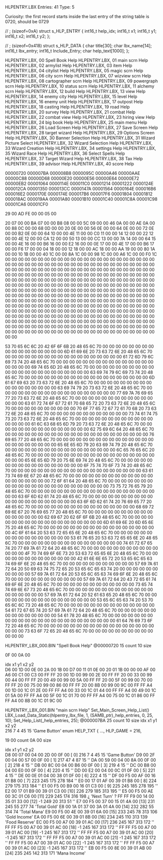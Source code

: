 

HLPENTRY.LBX
Entries:  41
Type:      5

Curiosity: the first record starts inside the last entry of the string table
is 0720, should be 0729



//  ; (sizeof=0xA)
struct s_HLP_ENTRY
{
    int16_t help_idx;
    int16_t x1;
    int16_t y1;
    int16_t x2;
    int16_t y2;
};

//  ; (sizeof=0x418)
struct s_HLP_DATA
{
    char title[30];
    char lbx_name[14];
    int16_t lbx_entry;
    int16_t Include_Entry;
    char help_text[1000];
};



HLPENTRY.LBX, 00  Spell Book Help
HLPENTRY.LBX, 01  main scrn Help
HLPENTRY.LBX, 02  armylist Help
HLPENTRY.LBX, 03  item Help
HLPENTRY.LBX, 04  citylist Help
HLPENTRY.LBX, 05  magic scrn Help
HLPENTRY.LBX, 06  city scrn Help
HLPENTRY.LBX, 07  wizview scrn Help
HLPENTRY.LBX, 08  cartographer scrn Help
HLPENTRY.LBX, 09  powergraph scrn Help
HLPENTRY.LBX, 10  status scrn Help
HLPENTRY.LBX, 11  alchemy scrn Help
HLPENTRY.LBX, 12  build Help
HLPENTRY.LBX, 13  view Help
HLPENTRY.LBX, 14  enemy city Help
HLPENTRY.LBX, 15  level Help
HLPENTRY.LBX, 16  enemy unit Help
HLPENTRY.LBX, 17  outpost Help
HLPENTRY.LBX, 18  casting Help
HLPENTRY.LBX, 19  road Help
HLPENTRY.LBX, 20  survey Help
HLPENTRY.LBX, 21  combat Help
HLPENTRY.LBX, 22  combat view Help
HLPENTRY.LBX, 23  hiring view Help
HLPENTRY.LBX, 24  big book Help
HLPENTRY.LBX, 25  main menu Help
HLPENTRY.LBX, 26  Load Screen Help
HLPENTRY.LBX, 27  Save Screen Help
HLPENTRY.LBX, 28  target wizard Help
HLPENTRY.LBX, 29  Options Screen Help
HLPENTRY.LBX, 30  Banner Selection Help
HLPENTRY.LBX, 31  Wizard Picture Select
HLPENTRY.LBX, 32  Wizard Selection Help
HLPENTRY.LBX, 33  Wizard Creation Help
HLPENTRY.LBX, 34  settings Help
HLPENTRY.LBX, 35  Wizard Race Help
HLPENTRY.LBX, 36  Select Spells Help
HLPENTRY.LBX, 37  Target Wizard Help
HLPENTRY.LBX, 38  Tax Help
HLPENTRY.LBX, 39  advisor Help
HLPENTRY.LBX, 40  score Help




00000720
000007BA
000008B8
0000095C
00000A46
00000AAE
00000C88
00000D68
00000E20
00000E56
00000E64
00000E72
00000EB2
00001064
0000114E
000011C0
00001214
00001222
0000124E
000012CA
00001350
000013CC
0000147A
00001564
0000164E
000016B6
000016E2
0000170E
0000174E
000017B6
000017F6
00001804
00001812
000018AC
000019AA
00001A80
00001B10
00001C40
00001C8A
00001C98
00001CA6
00001CF0



29 00 
AD FE 
00 00 
05 00 

20 07 00 00 
BA 07 00 00 
B8 08 00 00 
5C 09 00 00 
46 0A 00 00 
AE 0A 00 00 
88 0C 00 00 
68 0D 00 00 
20 0E 00 00 
56 0E 00 00 
64 0E 00 00 
72 0E 00 00 
B2 0E 00 00 
64 10 00 00 
4E 11 00 00 
C0 11 00 00 
14 12 00 00 
22 12 00 00 
4E 12 00 00 
CA 12 00 00 
50 13 00 00 
CC 13 00 00 
7A 14 00 00 
64 15 00 00 
4E 16 00 00 
B6 16 00 00 
E2 16 00 00 
0E 17 00 00 
4E 17 00 00 
B6 17 00 00 
F6 17 00 00 
04 18 00 00 
12 18 00 00 
AC 18 00 00 
AA 19 00 00 
80 1A 00 00 
10 1B 00 00 
40 1C 00 00 
8A 1C 00 00 
98 1C 00 00 
A6 1C 00 00 
F0 1C 00 00 
00 00 00 00 00 00 00 00 00 00 00 00 00 00 00 00 00 00 00 00 00 00 00 00 00 00 00 00 00 00 00 00 00 00 00 00 00 00 00 00 00 00 00 00 00 00 00 00 00 00 00 00 00 00 00 00 00 00 00 00 00 00 00 00 00 00 00 00 00 00 00 00 00 00 00 00 00 00 00 00 00 00 00 00 00 00 00 00 00 00 00 00 00 00 00 00 00 00 00 00 00 00 00 00 00 00 00 00 00 00 00 00 00 00 00 00 00 00 00 00 00 00 00 00 00 00 00 00 00 00 00 00 00 00 00 00 00 00 00 00 00 00 00 00 00 00 00 00 00 00 00 00 00 00 00 00 00 00 00 00 00 00 00 00 00 00 00 00 00 00 00 00 00 00 00 00 00 00 00 00 00 00 00 00 00 00 00 00 00 00 00 00 00 00 00 00 00 00 00 00 00 00 00 00 00 00 00 00 00 00 00 00 00 00 00 00 00 00 00 00 00 00 00 00 00 00 00 00 00 00 00 00 00 00 00 00 00 00 00 00 00 00 00 00 00 00 00 00 00 00 00 00 00 00 00 00 00 00 00 00 00 00 00 00 00 00 00 00 00 00 00 00 00 00 00 00 00 00 00 00 00 00 00 00 00 00 00 00 00 00 00 00 00 00 00 00 00 00 00 00 00 00 00 00 00 00 00 00 00 00 00 00 00 00 00 00 00 00 00 00 00 00 00 00 00 00 00 00 00 00 00 00 00 00 00 00 00 00 00 00 00 00 00 00 00 

53 70 65 6C 6C 20 42 6F 6F 6B 20 48 65 6C 70 00 00 00 00 00 00 00 00 00 00 00 00 00 00 00 00 00 
6D 61 69 6E 20 73 63 72 6E 20 48 65 6C 70 00 00 00 00 00 00 00 00 00 00 00 00 00 00 00 00 00 00 
61 72 6D 79 6C 69 73 74 20 48 65 6C 70 00 00 00 00 00 00 00 00 00 00 00 00 00 00 00 00 00 00 00 
69 74 65 6D 20 48 65 6C 70 00 00 00 00 00 00 00 00 00 00 00 00 00 00 00 00 00 00 00 00 00 00 00 
63 69 74 79 6C 69 73 74 20 48 65 6C 70 00 00 00 00 00 00 00 00 00 00 00 00 00 00 00 00 00 00 00 
6D 61 67 69 63 20 73 63 72 6E 20 48 65 6C 70 00 00 00 00 00 00 00 00 00 00 00 00 00 00 00 00 00 
63 69 74 79 20 73 63 72 6E 20 48 65 6C 70 00 00 00 00 00 00 00 00 00 00 00 00 00 00 00 00 00 00 
77 69 7A 76 69 65 77 20 73 63 72 6E 20 48 65 6C 70 00 00 00 00 00 00 00 00 00 00 00 00 00 00 00 
63 61 72 74 6F 67 72 61 70 68 65 72 20 73 63 72 6E 20 48 65 6C 70 00 00 00 00 00 00 00 00 00 00 
70 6F 77 65 72 67 72 61 70 68 20 73 63 72 6E 20 48 65 6C 70 00 00 00 00 00 00 00 00 00 00 00 00 
73 74 61 74 75 73 20 73 63 72 6E 20 48 65 6C 70 00 00 00 00 00 00 00 00 00 00 00 00 00 00 00 00 
61 6C 63 68 65 6D 79 20 73 63 72 6E 20 48 65 6C 70 00 00 00 00 00 00 00 00 00 00 00 00 00 00 00 
62 75 69 6C 64 20 48 65 6C 70 00 00 00 00 00 00 00 00 00 00 00 00 00 00 00 00 00 00 00 00 00 00 
76 69 65 77 20 48 65 6C 70 00 00 00 00 00 00 00 00 00 00 00 00 00 00 00 00 00 00 00 00 00 00 00 
65 6E 65 6D 79 20 63 69 74 79 20 48 65 6C 70 00 00 00 00 00 00 00 00 00 00 00 00 00 00 00 00 00 
6C 65 76 65 6C 20 48 65 6C 70 00 00 00 00 00 00 00 00 00 00 00 00 00 00 00 00 00 00 00 00 00 00 
65 6E 65 6D 79 20 75 6E 69 74 20 48 65 6C 70 00 00 00 00 00 00 00 00 00 00 00 00 00 00 00 00 00 
6F 75 74 70 6F 73 74 20 48 65 6C 70 00 00 00 00 00 00 00 00 00 00 00 00 00 00 00 00 00 00 00 00 
63 61 73 74 69 6E 67 20 48 65 6C 70 00 00 00 00 00 00 00 00 00 00 00 00 00 00 00 00 00 00 00 00 
72 6F 61 64 20 48 65 6C 70 00 00 00 00 00 00 00 00 00 00 00 00 00 00 00 00 00 00 00 00 00 00 00 
73 75 72 76 65 79 20 48 65 6C 70 00 00 00 00 00 00 00 00 00 00 00 00 00 00 00 00 00 00 00 00 00 
63 6F 6D 62 61 74 20 48 65 6C 70 00 00 00 00 00 00 00 00 00 00 00 00 00 00 00 00 00 00 00 00 00 
63 6F 6D 62 61 74 20 76 69 65 77 20 48 65 6C 70 00 00 00 00 00 00 00 00 00 00 00 00 00 00 00 00 
68 69 72 69 6E 67 20 76 69 65 77 20 48 65 6C 70 00 00 00 00 00 00 00 00 00 00 00 00 00 00 00 00 
62 69 67 20 62 6F 6F 6B 20 48 65 6C 70 00 00 00 00 00 00 00 00 00 00 00 00 00 00 00 00 00 00 00 
6D 61 69 6E 20 6D 65 6E 75 20 48 65 6C 70 00 00 00 00 00 00 00 00 00 00 00 00 00 00 00 00 00 00 
4C 6F 61 64 20 53 63 72 65 65 6E 20 48 65 6C 70 00 00 00 00 00 00 00 00 00 00 00 00 00 00 00 00 
53 61 76 65 20 53 63 72 65 65 6E 20 48 65 6C 70 00 00 00 00 00 00 00 00 00 00 00 00 00 00 00 00 
74 61 72 67 65 74 20 77 69 7A 61 72 64 20 48 65 6C 70 00 00 00 00 00 00 00 00 00 00 00 00 00 00 
4F 70 74 69 6F 6E 73 20 53 63 72 65 65 6E 20 48 65 6C 70 00 00 00 00 00 00 00 00 00 00 00 00 00 
42 61 6E 6E 65 72 20 53 65 6C 65 63 74 69 6F 6E 20 48 65 6C 70 00 00 00 00 00 00 00 00 00 00 00 
57 69 7A 61 72 64 20 50 69 63 74 75 72 65 20 53 65 6C 65 63 74 20 00 00 00 00 00 00 00 00 00 00 
57 69 7A 61 72 64 20 53 65 6C 65 63 74 69 6F 6E 20 48 65 6C 70 00 00 00 00 00 00 00 00 00 00 00 
57 69 7A 61 72 64 20 43 72 65 61 74 69 6F 6E 20 48 65 6C 70 00 00 00 00 00 00 00 00 00 00 00 00 
73 65 74 74 69 6E 67 73 20 48 65 6C 70 00 00 00 00 00 00 00 00 00 00 00 00 00 00 00 00 00 00 00 
57 69 7A 61 72 64 20 52 61 63 65 20 48 65 6C 70 00 00 00 00 00 00 00 00 00 00 00 00 00 00 00 00 
53 65 6C 65 63 74 20 53 70 65 6C 6C 73 20 48 65 6C 70 00 00 00 00 00 00 00 00 00 00 00 00 00 00 
54 61 72 67 65 74 20 57 69 7A 61 72 64 20 48 65 6C 70 00 00 00 00 00 00 00 00 00 00 00 00 00 00 
54 61 78 20 48 65 6C 70 00 00 00 00 00 00 00 00 00 00 00 00 00 00 00 00 00 00 00 00 00 00 00 00 
61 64 76 69 73 6F 72 20 48 65 6C 70 00 00 00 00 00 00 00 00 00 00 00 00 00 00 00 00 00 00 00 00 
73 63 6F 72 65 20 48 65 6C 70 00 00 00 00 00 00 00 00 00 00 00 00 00


HLPENTRY_LBX_000.BIN
"Spell Book Help"
@00000720
15  count
10  size

0F 00 
0A 00 

idx   x1    y1    x2    y2    
D6 00 1D 00 0E 00 2A 00 1B 00 
D7 00 11 01 0E 00 20 01 1B 00 
00 00 AF 00 A6 00 C1 00 C3 00 
FF FF 20 00 1D 00 99 00 2E 00 
FF FF 20 00 33 00 99 00 44 00 
FF FF 20 00 49 00 99 00 5A 00 
FF FF 20 00 5F 00 99 00 70 00 
FF FF 20 00 75 00 99 00 86 00 
FF FF 20 00 8B 00 99 00 9C 00 
FF FF A4 00 1D 00 1C 01 2E 00 
FF FF A4 00 33 00 1C 01 44 00 
FF FF A4 00 49 00 1C 01 5A 00 
FF FF A4 00 5F 00 1C 01 70 00 
FF FF A4 00 75 00 1C 01 86 00 
FF FF A4 00 8B 00 1C 01 9C 00


HLPENTRY_LBX_001.BIN
"main scrn Help"
Set_Main_Screen_Help_List()
    LBX_Load_Data_Static(hlpentry_lbx_file, 1, (SAMB_ptr)_help_entries, 0, 25, 10);
    Set_Help_List(_help_entries, 25);
@000007BA
25  count
10  size
idx   x1    y1    x2    y2    
216     7     4    45    15     'Game Button' enum HELP_TXT { ..., HLP_GAME                = 216,

19 00 count
0A 00 size

idx   x1    y1    x2    y2    
D8 00 07 00 04 00 2D 00 0F 00   [ 0] 216   7   4  45  15 'Game Button'
D9 00 2F 00 04 00 57 00 0F 00   [ 1] 217  47   4  87  15 '' 
DA 00 59 00 04 00 8A 00 0F 00   [ 2] 218       4      15 ''
DB 00 8C 00 04 00 B6 00 0F 00   [ 3] 219       4      15 ''
DC 00 B8 00 04 00 E0 00 0F 00   [ 4] 220       4      15 ''
DD 00 E2 00 04 00 0C 01 0F 00   [ 5] 221       4      15 ''
DE 00 0E 01 04 00 38 01 0F 00   [ 6] 222       4      15 ''
DF 00 F5 00 AF 00 16 01 B8 00   [ 7] 223 245 175 278 184 ''
E0 00 17 01 AF 00 39 01 B8 00   [ 8] 224 279 175 313 184 ''
E1 00 F5 00 B9 00 16 01 C3 00   [ 9] 225 245 185 278 195 ''
E2 00 17 01 B9 00 39 01 C3 00   [10] 226 279 185 313 195 ''
E5 00 F5 00 AE 00 3C 01 C6 00   [11] 229 245 174 316 198 ¿ 'Next Turn' ?
FF FF F9 00 14 00 35 01 33 00   [12]  -1 249  20 313  51 ''
E7 00 F5 00 37 00 15 01 4A 00   [13] 231 245  55 277  74 'Total Gold'
E8 00 1A 01 37 00 3A 01 4A 00   [14] 232 282  55 314  74 'Total Mana'
E9 00 F5 00 4E 00 39 01 6A 00   [15] 233 245  78 313 106 'Gold Income'
EA 00 F5 00 6E 00 39 01 8B 00   [16] 234 245 110 313 139 'Food Reserve'
EC 00 F5 00 A7 00 39 01 AC 00   [17] 236 245 167 313 172 ''
FF FF F5 00 A7 00 39 01 AC 00   [18]  -1 245 167 313 172 ''
FF FF F5 00 A7 00 39 01 AC 00   [19]  -1 245 167 313 172 ''
FF FF F5 00 A7 00 39 01 AC 00   [20]  -1 245 167 313 172 ''
FF FF F5 00 A7 00 39 01 AC 00   [21]  -1 245 167 313 172 ''
FF FF F5 00 A7 00 39 01 AC 00   [22]  -1 245 167 313 172 ''
FF FF F5 00 A7 00 39 01 AC 00   [23]  -1 245 167 313 172 ''
EB 00 F5 00 8E 00 39 01 AB 00   [24] 235 245 142 313 171 'Mana Income'
